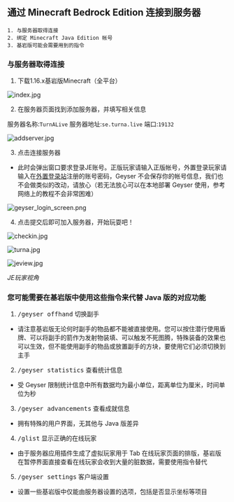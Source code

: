 ## 通过 Minecraft Bedrock Edition 连接到服务器

    1. 与服务器取得连接
    2. 绑定 Minecraft Java Edition 帐号
    3. 基岩版可能会需要用到的指令
### 与服务器取得连接

1.  下载1.16.x基岩版Minecraft（全平台）

![index.jpg](https://ddns.xsling.xyz:3561/images/2021/01/01/index.jpg)

2. 在服务器页面找到添加服务器，并填写相关信息

服务器名称:`TurnALive`
服务器地址:`se.turna.live`
端口:`19132`

![addserver.jpg](https://ddns.xsling.xyz:3561/images/2021/01/01/addserver.jpg)

3. 点击连接服务器

  - 此时会弹出窗口要求登录JE账号。正版玩家请输入正版帐号，外置登录玩家请输入在[外置登录站](https://user.turna.live/auth/register)注册的账号密码，Geyser 不会保存你的帐号信息，我们也不会做类似的改动，请放心（若无法放心可以在本地部署 Geyser 使用，参考网络上的教程不会非常困难）

![geyser_login_screen.png](https://ddns.xsling.xyz:3561/images/2021/02/03/geyser_login_screen.png)


4. 点击提交后即可加入服务器，开始玩耍吧！

![checkin.jpg](https://ddns.xsling.xyz:3561/images/2021/01/01/checkin.jpg)

![turna.jpg](https://ddns.xsling.xyz:3561/images/2021/01/01/turna.jpg)


![jeview.jpg](https://ddns.xsling.xyz:3561/images/2021/01/01/jeview.jpg)

*JE玩家视角*

### 您可能需要在基岩版中使用这些指令来代替 Java 版的对应功能

1.  <kbd>/geyser offhand</kbd> 切换副手

- 请注意基岩版无论何时副手的物品都不能被直接使用。您可以按住潜行使用盾牌、可以将副手的箭作为发射物装填、可以触发不死图腾，特殊装备的效果也可以生效，但不能使用副手的物品或放置副手的方块，要使用它们必须切换到主手

2. <kbd>/geyser statistics</kbd> 查看统计信息

- 受 Geyser 限制统计信息中所有数据均为最小单位，距离单位为厘米，时间单位为秒

3. <kbd>/geyser advancements</kbd> 查看成就信息

- 拥有特殊的用户界面，无其他与 Java 版差异

4. <kbd>/glist</kbd> 显示正确的在线玩家

- 由于服务器应用插件生成了虚拟玩家用于 Tab 在线玩家页面的排版，基岩版在暂停界面直接查看在线玩家会收到大量的脏数据，需要使用指令替代

5. <kbd>/geyser settings</kbd> 客户端设置

- 设置一些基岩版中仅能由服务器设置的选项，包括是否显示坐标等项目
